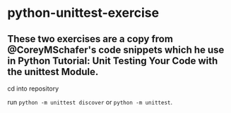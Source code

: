 # python-unittest-exercise
These two exercises are a copy from @CoreyMSchafer's code snippets which he use in Python Tutorial: Unit Testing Your Code with the unittest Module.
--- 

cd into repository

run `python -m unittest discover` or `python -m unittest`. 
